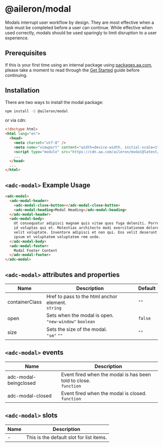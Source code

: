 # @aileron/modal

Modals interrupt user workflow by design. They are most effective when a task
must be completed before a user can continue. While effective when used
correctly, modals should be used sparingly to limit disruption to a user experience.

## Prerequisites

If this is your first time using an internal package using [packages.aa.com](https://packages.aa.com),
please take a moment to read through the [Get Started](https://aileron.aa.com/developing/get-started)
guide before continuing.

## Installation

There are two ways to install the modal package:

```bash
npm install -S @aileron/modal
```

or via cdn:

```html
<!doctype html>
<html lang="en">
  <head>
    <meta charset="utf-8" />
    <meta name="viewport" content="width=device-width, initial-scale=1" />
    <script type="module" src="https://cdn.aa.com/aileron/modal@latest/modal.js"></script>
    ...
  </head>
  ...
</html>
```

## `<adc-modal>` Example Usage

```html
<adc-modal>
  <adc-modal-header>
    <adc-modal-close-button></adc-modal-close-button>
    <adc-modal-heading>Modal Heading</adc-modal-heading>
  </adc-modal-header>
  <adc-modal-body>
    Ut consequatur adipisci magnam quis vitae quos fuga deleniti. Porro molestiae
    id voluptas qui et. Molestias architecto modi exercitationem dolores rerum iste
    velit voluptate. Inventore adipisci et non qui. Eos velit deserunt dolorem
    ipsum et voluptatem voluptatem rem unde.
  </adc-modal-body>
  <adc-modal-footer>
    Modal Footer Content
  </adc-modal-footer>
</adc-modal>
```

## `<adc-modal>` attributes and properties

|Name|Description|Default|
|----|-----------|-------|
|containerClass| Href to pass to the html anchor element.<br />`string`|`""`|
|open| Sets when the modal is open.<br />`"new-window"` `boolean`|`false`|
|size| Sets the size of the modal.<br />`"sm"` `""`|`""`|

## `<adc-modal>` events

|Name|Description|
|----|-----------|
|adc-modal-beingclosed|Event fired when the modal is has been told to close.<br />`function`|
|adc-modal-closed|Event fired when the modal is closed.<br />`function`|

## `<adc-modal>` slots

|Name|Description|
|----|-----------|
| - | This is the default slot for list items.|
